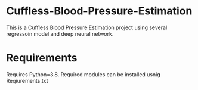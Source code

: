 # Cuffless-Blood-Pressure-Estimation

This is a Cuffless Blood Pressure Estimation project using several regressoin model and deep neural network.


# Requirements

Requires Python=3.8.
Required modules can be installed usnig Reqiurements.txt

